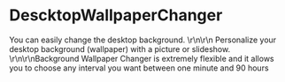 # DescktopWallpaperChanger
You can easily change the desktop background. \r\n\r\n Personalize your desktop background (wallpaper) with a picture or slideshow. \r\n\r\nBackground Wallpaper Changer is extremely flexible and it allows you to choose any interval you want between one minute and 90 hours
